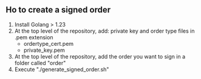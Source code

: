 ## Ho to create a signed order

1. Install Golang > 1.23
2. At the top level of the repository, add: private key and order type files in .pem extension
    - ordertype_cert.pem
    - private_key.pem
3. At the top level of the repository, add the order you want to sign in a folder called "order"
4. Execute "./generate_signed_order.sh"